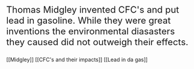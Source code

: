 
<p style="font-size: 1.5rem">
Thomas Midgley invented CFC's and put lead in gasoline. While they were great inventions the environmental diasasters they caused did not outweigh their effects.
</p>




[[Midgley]]
[[CFC's and their impacts]]
[[Lead in da gas]]

